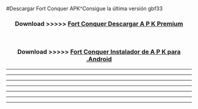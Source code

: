 #Descargar Fort Conquer APK^Consigue la última versión gbf33



<div align="center">
<h3>Download >>>>> <a href="https://es-sites.web.app/?es= Fort Conquer">Fort Conquer Descargar A P K Premium</a></h3><br>

<h3>Download >>>>> <a href="https://es-sites.web.app/?es= Fort Conquer">Fort Conquer Instalador de A P K para .Android</a></h3>
</div>


----------------------------------------------------------

----------------------------------------------------------

----------------------------------------------------------

----------------------------------------------------------

----------------------------------------------------------

----------------------------------------------------------

----------------------------------------------------------


